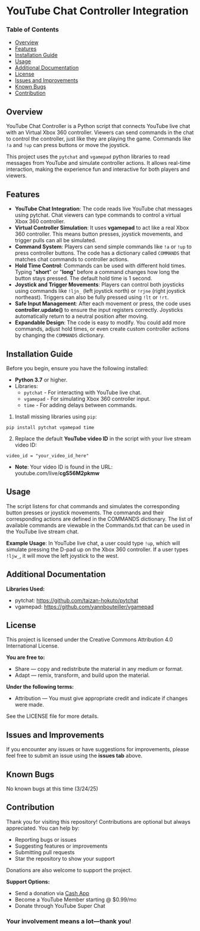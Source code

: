 # YouTube Chat Controller Integration
### Table of Contents
- [Overview](#overview)
- [Features](#features)
- [Installation Guide](#installation-guide)
- [Usage](#usage)
- [Additional Documentation](#additional-documentation)
- [License](#license)
- [Issues and Improvements](#issues-and-improvements)
- [Known Bugs](#known-bugs)
- [Contribution](#contribution)

## Overview
YouTube Chat Controller is a Python script that connects YouTube live chat with an Virtual Xbox 360 controller. Viewers can send commands in the chat to control the controller, just like they are playing the game. Commands like `!a` and `!up` can press buttons or move the joystick.

This project uses the `pytchat` and `vgamepad` python libraries to read messages from YouTube and simulate controller actions. It allows real-time interaction, making the experience fun and interactive for both players and viewers.

## Features
- **YouTube Chat Integration**: The code reads live YouTube chat messages using pytchat. Chat viewers can type commands to control a virtual Xbox 360 controller.
- **Virtual Controller Simulation**: It uses **vgamepad** to act like a real Xbox 360 controller. This means button presses, joystick movements, and trigger pulls can all be simulated.
- **Command System**: Players can send simple commands like `!a` or `!up` to press controller buttons. The code has a dictionary called `COMMANDS` that matches chat commands to controller actions.
- **Hold Time Control**: Commands can be used with different hold times. Typing "**short**" or "**long**" before a command changes how long the button stays pressed. The default hold time is 1 second.
- **Joystick and Trigger Movements**: Players can control both joysticks using commands like `!ljn_` (left joystick north) or `!rjne` (right joystick northeast). Triggers can also be fully pressed using `!lt` or `!rt`.
- **Safe Input Management**: After each movement or press, the code uses **controller.update()** to ensure the input registers correctly. Joysticks automatically return to a neutral position after moving.
- **Expandable Design**: The code is easy to modify. You could add more commands, adjust hold times, or even create custom controller actions by changing the `COMMANDS` dictionary.

## Installation Guide
Before you begin, ensure you have the following installed:
- **Python 3.7** or higher.
- Libraries:
  - `pytchat` - For interacting with YouTube live chat.
  - `vgamepad` - For simulating Xbox 360 controller input.
  - `time` - For adding delays between commands.

1. Install missing libraries using `pip`:

`pip install pytchat vgamepad time`

2. Replace the default **YouTube video ID** in the script with your live stream video ID:

`video_id = "your_video_id_here"`

- **Note**: Your video ID is found in the URL: youtube.com/live/**cgS56M2pkmw**

## Usage
The script listens for chat commands and simulates the corresponding button presses or joystick movements. The commands and their corresponding actions are defined in the COMMANDS dictionary. The list of available commands are viewable in the Commands.txt that can be used in the YouTube live stream chat.

**Example Usage**: In YouTube live chat, a user could type `!up`, which will simulate pressing the D-pad up on the Xbox 360 controller. If a user types `!ljw_`, it will move the left joystick to the west.

## Additional Documentation
**Libraries Used:**
- pytchat: https://github.com/taizan-hokuto/pytchat
- vgamepad: https://github.com/yannbouteiller/vgamepad

## License
This project is licensed under the Creative Commons Attribution 4.0 International License.

**You are free to:**
- Share — copy and redistribute the material in any medium or format.
- Adapt — remix, transform, and build upon the material.

**Under the following terms:**
- Attribution — You must give appropriate credit and indicate if changes were made.

See the LICENSE file for more details.

## Issues and Improvements
If you encounter any issues or have suggestions for improvements, please feel free to submit an issue using the **issues tab** above.

## Known Bugs
No known bugs at this time (3/24/25)

## Contribution
Thank you for visiting this repository! Contributions are optional but always appreciated.  You can help by:
- Reporting bugs or issues
- Suggesting features or improvements
- Submitting pull requests
- Star the repository to show your support

Donations are also welcome to support the project. 

**Support Options:**
- Send a donation via [Cash App](https://cash.app/$MisterZen01)
- Become a YouTube Member starting @ $0.99/mo
- Donate through YouTube Super Chat

### Your involvement means a lot—thank you!
